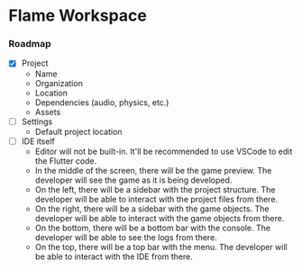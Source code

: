# Flame Workspace


### Roadmap

- [x] Project
  - Name
  - Organization
  - Location
  - Dependencies (audio, physics, etc.)
  - Assets
- [ ] Settings
  - Default project location
- [ ] IDE itself
  - Editor will not be built-in. It'll be recommended to use VSCode to edit the Flutter code.
  - In the middle of the screen, there will be the game preview.
    The developer will see the game as it is being developed.
  - On the left, there will be a sidebar with the project structure.
    The developer will be able to interact with the project files from there.
  - On the right, there will be a sidebar with the game objects.
    The developer will be able to interact with the game objects from there.
  - On the bottom, there will be a bottom bar with the console.
    The developer will be able to see the logs from there.
  - On the top, there will be a top bar with the menu.
    The developer will be able to interact with the IDE from there.